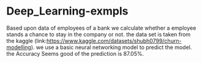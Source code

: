 # Deep_Learning-exmpls
Based upon data of employees of a bank we calculate whether a employee stands a chance to stay in the company or not.
the data set is taken from the kaggle (link:https://www.kaggle.com/datasets/shubh0799/churn-modelling).
we use a basic neural networking model to predict the model. 
the Accuracy Seems good of the prediction is 87.05%.
